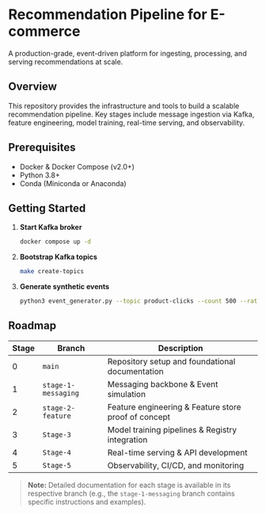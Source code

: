 # Recommendation Pipeline for E-commerce

A production-grade, event-driven platform for ingesting, processing, and serving recommendations at scale.

## Overview

This repository provides the infrastructure and tools to build a scalable recommendation pipeline. Key stages include message ingestion via Kafka, feature engineering, model training, real-time serving, and observability.

## Prerequisites

* Docker & Docker Compose (v2.0+)
* Python 3.8+
* Conda (Miniconda or Anaconda)

## Getting Started

1. **Start Kafka broker**

   ```bash
   docker compose up -d
   ```
2. **Bootstrap Kafka topics**

   ```bash
   make create-topics
   ```
3. **Generate synthetic events**

   ```bash
   python3 event_generator.py --topic product-clicks --count 500 --rate 50
   ```

## Roadmap

| Stage | Branch    | Description                                          |
| ----- | --------- | ---------------------------------------------------- |
| 0     | `main`    | Repository setup and foundational documentation      |
| 1     | `stage-1-messaging` | Messaging backbone & Event simulation                |
| 2     | `stage-2-feature` | Feature engineering & Feature store proof of concept |
| 3     | `Stage-3` | Model training pipelines & Registry integration      |
| 4     | `Stage-4` | Real-time serving & API development                  |
| 5     | `Stage-5` | Observability, CI/CD, and monitoring                 |

> **Note:** Detailed documentation for each stage is available in its respective branch (e.g., the `stage-1-messaging` branch contains specific instructions and examples).
